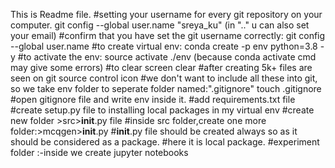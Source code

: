 This is Readme file.
#setting your username for every git repository on your computer.
git config --global user.name "sreya_ku"
(in ".." u can also set your email)
#confirm that you have set the git username correctly:
git config --global user.name 
#to create virtual env:
conda create -p env python=3.8 -y
#to activate the env:
source activate ./env
(because conda activate cmd may give some errors)
#to clear screen
clear
#after creating 5k+ files are seen on git source control icon
#we don't want to include all these into git, so we take env folder to seperate folder named:".gitignore"
touch .gitignore
#open gitignore file and write env inside it.
#add requirements.txt file
#create setup.py file to installing local packages in my virtual env
#create new folder >src>__init__.py file
#inside src folder,create one more folder:>mcqgen>__init__.py
#__init__.py file should be created always so as it should be considered as a package.
#here it is local package.
#experiment folder :-inside we create jupyter notebooks
